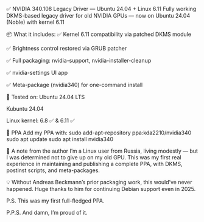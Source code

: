 ✅ NVIDIA 340.108 Legacy Driver — Ubuntu 24.04 + Linux 6.11
Fully working DKMS-based legacy driver for old NVIDIA GPUs — now on Ubuntu 24.04 (Noble) with kernel 6.11

📦 What it includes:
✅ Kernel 6.11 compatibility via patched DKMS module

✅ Brightness control restored via GRUB patcher

✅ Full packaging: nvidia-support, nvidia-installer-cleanup

✅ nvidia-settings UI app

✅ Meta-package (nvidia340) for one-command install

🧪 Tested on:
Ubuntu 24.04 LTS

Kubuntu 24.04

Linux kernel: 6.8 ✅ & 6.11 ✅

🔗 PPA
Add my PPA with:
sudo add-apt-repository ppa:kda2210/nvidia340
sudo apt update
sudo apt install nvidia340

🙏 A note from the author
I’m a Linux user from Russia, living modestly — but I was determined not to give up on my old GPU.
This was my first real experience in maintaining and publishing a complete PPA, with DKMS, postinst scripts, and meta-packages.

💡 Without Andreas Beckmann’s prior packaging work, this would’ve never happened.
Huge thanks to him for continuing Debian support even in 2025.

P.S. This was my first full-fledged PPA.

P.P.S. And damn, I’m proud of it.
